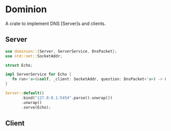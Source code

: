 
# Dominion

A crate to implement DNS [Server]s and clients.

## Server

```rust
use dominion::{Server, ServerService, DnsPacket};
use std::net::SocketAddr;

struct Echo;

impl ServerService for Echo {
   fn run<'a>(&self, _client: SocketAddr, question: DnsPacket<'a>) -> Option<DnsPacket<'a>> { Some(question) }
}

Server::default()
       .bind("127.0.0.1:5454".parse().unwrap())
       .unwrap()
       .serve(Echo);
```

## Client

